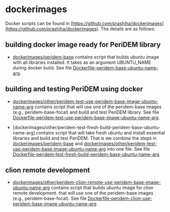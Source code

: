 # dockerimages

Docker scripts can be found in [https://github.com/prashjha/dockerimages](https://github.com/prashjha/dockerimages). The details are as follows:

## building docker image ready for PeriDEM library
- [dockerimages/peridem-base](https://github.com/prashjha/dockerimages/tree/main/peridem-base) contains script that builds ubuntu image with all libraries installed. It takes as an argument UBUNTU_NAME during docker build. See file [Dockerfile-peridem-base-ubuntu-name-arg](https://github.com/prashjha/dockerimages/blob/main/peridem-base/Dockerfile-peridem-base-ubuntu-name-arg).

## building and testing PeriDEM using docker
- [dockerimages/other/peridem-test-use-peridem-base-image-ubuntu-name-arg](https://github.com/prashjha/dockerimages/tree/main/other/peridem-test-use-peridem-base-image-ubuntu-name-arg) contains script that will use one of the peridem-base images (e.g., peridem-base-focal) and build and test PeriDEM library. See file [Dockerfile-peridem-test-use-peridem-base-image-ubuntu-name-arg](https://github.com/prashjha/dockerimages/blob/main/other/peridem-test-use-peridem-base-image-ubuntu-name-arg/Dockerfile-peridem-test-use-peridem-base-image-ubuntu-name-arg).


- [dockerimages/other/peridem-test-fresh-build-peridem-base-ubuntu-name-arg] contains script that will take fresh ubuntu and install essential libraries and build and test PeriDEM. That is we combine the steps in [dockerimages/peridem-base](https://github.com/prashjha/dockerimages/tree/main/peridem-base) and [dockerimages/other/peridem-test-use-peridem-base-image-ubuntu-name-arg](https://github.com/prashjha/dockerimages/tree/main/other/peridem-test-use-peridem-base-image-ubuntu-name-arg) into one file. See file [Dockerfile-peridem-test-fresh-build-peridem-base-ubuntu-name-arg](https://github.com/prashjha/dockerimages/blob/main/other/peridem-test-fresh-build-peridem-base-ubuntu-name-arg/Dockerfile-peridem-test-fresh-build-peridem-base-ubuntu-name-arg).

## clion remote development

- [dockerimages/other/peridem-clion-remote-use-peridem-base-image-ubuntu-name-arg](https://github.com/prashjha/dockerimages/tree/main/other/peridem-clion-remote-use-peridem-base-image-ubuntu-name-arg) contains script that builds ubuntu image for clion remote development. that will use one of the peridem-base images (e.g., peridem-base-focal). See file [Dockerfile-peridem-clion-use-peridem-base-image-ubuntu-name-arg](https://github.com/prashjha/dockerimages/blob/main/other/peridem-clion-remote-use-peridem-base-image-ubuntu-name-arg/Dockerfile-peridem-clion-use-peridem-base-image-ubuntu-name-arg).
